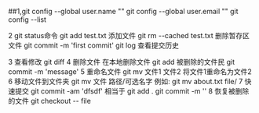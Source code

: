 ##1,git config --global user.name ""
 	git config --global user.email "" 
	git config --list 
	
2 git status命令
	git add test.txt 添加文件
	git rm --cached test.txt 删除暂存区文件
	git commit -m 'first commit' 
	git log 查看提交历史

3 查看修改 git diff 
4 删除文件
    在本地删除文件
    git add 被删除的文件民
    git commit -m 'message'
5 重命名文件
    git mv 文件1 文件2 将文件1重命名为文件2
6 移动文件到文件夹
    git mv 文件 路径/可选名字 例如: git mv about.txt file/
7 快速提交
    git commit -am 'dfsdf' 相当于 git add . git commit -m ''
8 恢复被删除的文件 
    git checkout -- file 